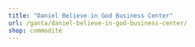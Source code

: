 ```yaml
---
title: "Daniel Believe in God Business Center"
url: /ganta/daniel-believe-in-god-business-center/
shop: commodité
---
```

